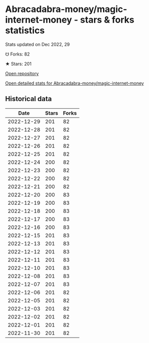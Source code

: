 # Abracadabra-money/magic-internet-money - stars & forks statistics

Stats updated on Dec 2022, 29

☋ Forks: 82

★ Stars: 201

[Open repository](https://github.com/Abracadabra-money/magic-internet-money)

[Open detailed stats for Abracadabra-money/magic-internet-money](https://reviewgithub.com/rep/Abracadabra-money/magic-internet-money)

## Historical data
| Date | Stars | Forks |
|------|-------|-------|
| 2022-12-29 | 201 | 82 | 
| 2022-12-28 | 201 | 82 | 
| 2022-12-27 | 201 | 82 | 
| 2022-12-26 | 201 | 82 | 
| 2022-12-25 | 201 | 82 | 
| 2022-12-24 | 200 | 82 | 
| 2022-12-23 | 200 | 82 | 
| 2022-12-22 | 200 | 82 | 
| 2022-12-21 | 200 | 82 | 
| 2022-12-20 | 200 | 83 | 
| 2022-12-19 | 200 | 83 | 
| 2022-12-18 | 200 | 83 | 
| 2022-12-17 | 200 | 83 | 
| 2022-12-16 | 200 | 83 | 
| 2022-12-15 | 201 | 83 | 
| 2022-12-13 | 201 | 83 | 
| 2022-12-12 | 201 | 83 | 
| 2022-12-11 | 201 | 83 | 
| 2022-12-10 | 201 | 83 | 
| 2022-12-08 | 201 | 83 | 
| 2022-12-07 | 201 | 83 | 
| 2022-12-06 | 201 | 82 | 
| 2022-12-05 | 201 | 82 | 
| 2022-12-03 | 201 | 82 | 
| 2022-12-02 | 201 | 82 | 
| 2022-12-01 | 201 | 82 | 
| 2022-11-30 | 201 | 82 | 

